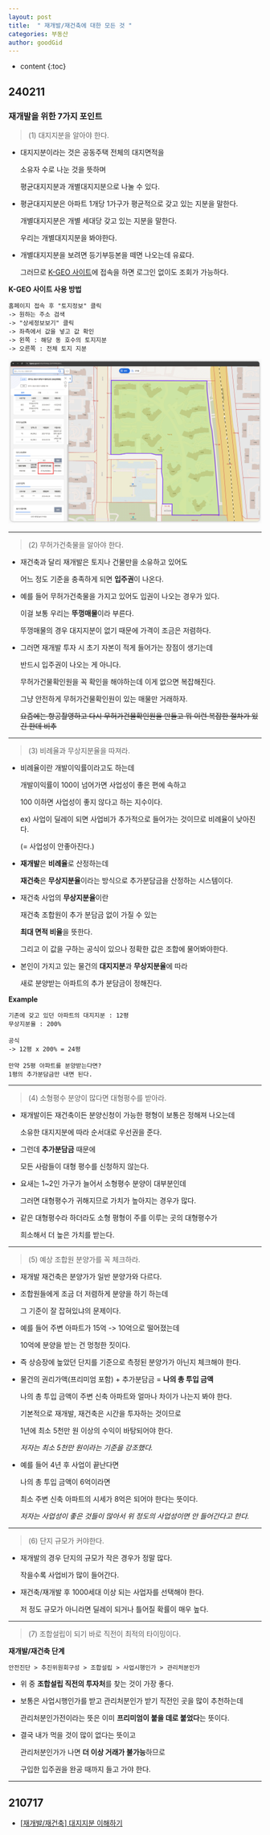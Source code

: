 ```yaml
---
layout: post
title:  " 재개발/재건축에 대한 모든 것 "
categories: 부동산
author: goodGid
---
```

* content
{:toc}


## 240211

### 재개발을 위한 7가지 포인트

> (1) 대지지분을 알아야 한다.

* 대지지분이라는 것은 공동주택 전체의 대지면적을

  소유자 수로 나눈 것을 뜻하며

  평균대지지분과 개별대지지분으로 나눌 수 있다.

* 평균대지지분은 아파트 1개당 1가구가 평균적으로 갖고 있는 지분을 말한다.

  개별대지지분은 개별 세대당 갖고 있는 지분을 말한다.

  우리는 개별대지지분을 봐야한다.

* 개별대지지분을 보려면 등기부등본을 떼면 나오는데 유료다.

  그러므로 [K-GEO 사이트](https://kgeop.go.kr/)에 접속을 하면 로그인 없이도 조회가 가능하다.

**K-GEO 사이트 사용 방법**

```
홈페이지 접속 후 "토지정보" 클릭
-> 원하는 주소 검색
-> "상세정보보기" 클릭
-> 좌측에서 값을 넣고 값 확인
-> 왼쪽 : 해당 동 호수의 토지지분
-> 오른쪽 : 전체 토지 지분
```

![](/assets/img/house/House-All-about-JaeGaeBal-and-JaeGeonChug-240211_1.png)

---

> (2) 무허가건축물을 알아야 한다.

* 재건축과 달리 재개발은 토지나 건물만을 소유하고 있어도 

  어느 정도 기준을 충족하게 되면 **입주권**이 나온다.

* 예를 들어 무허가건축물을 가지고 있어도 입권이 나오는 경우가 있다.

  이걸 보통 우리는 **뚜껑매물**이라 부른다.

  뚜껑매물의 경우 대지지분이 없기 때문에 가격이 조금은 저렴하다.

* 그러면 재개발 투자 시 초기 자본이 적게 들어가는 장점이 생기는데

  반드시 입주권이 나오는 게 아니다.

  무허가건물확인원을 꼭 확인을 해야하는데 이게 없으면 복잡해진다.

  그냥 안전하게 무허가건물확인원이 있는 매물만 거래하자.

  ~~요즘에는 항공촬영하고 다시 무허가건물확인원을 만들고 뭐 이런 복잡한 절차가 있긴 한데 비추~~

---

> (3) 비례율과 무상지분율을 따져라.

* 비례율이란 개발이익률이라고도 하는데 

  개발이익률이 100이 넘어가면 사업성이 좋은 편에 속하고

  100 이하면 사업성이 좋지 않다고 하는 지수이다.

  ex) 사업이 딜레이 되면 사업비가 추가적으로 들어가는 것이므로 비례율이 낮아진다.

  (= 사업성이 안좋아진다.)

* **재개발**은 **비례율**로 산정하는데 

  **재건축**은 **무상지분율**이라는 방식으로 추가분담금을 산정하는 시스템이다.

* 재건축 사업의 **무상지분율**이란 

  재건축 조합원이 추가 분담금 없이 가질 수 있는

  **최대 면적 비율**을 뜻한다.

  그리고 이 값을 구하는 공식이 있으나 정확한 값은 조합에 물어봐야한다.

* 본인이 가지고 있는 물건의 **대지지분**과 **무상지분율**에 따라 

  새로 분양받는 아파트의 추가 분담금이 정해진다.

**Example**

```
기존에 갖고 있던 아파트의 대지지분 : 12평
무상지분율 : 200%

공식
-> 12평 x 200% = 24평

만약 25평 아파트를 분양받는다면?
1평의 추가분담금만 내면 된다.
```

---

> (4) 소형평수 분양이 많다면 대형평수를 받아라.

* 재개발이든 재건축이든 분양신청이 가능한 평형이 보통은 정해져 나오는데
  
  소유한 대지지분에 따라 순서대로 우선권을 준다.

* 그런데 **추가분담금** 때문에 

  모든 사람들이 대형 평수를 신청하지 않는다.

* 요새는 1~2인 가구가 늘어서 소형평수 분양이 대부분인데

  그러면 대형평수가 귀해지므로 가치가 높아지는 경우가 많다.

* 같은 대형평수라 하더라도 소형 평형이 주를 이루는 곳의 대형평수가 

  희소해서 더 높은 가치를 받는다.

---

> (5) 예상 조합원 분양가를 꼭 체크하라.

* 재개발 재건축은 분양가가 일반 분양가와 다르다.

* 조합원들에게 조금 더 저렴하게 분양을 하기 하는데

  그 기준이 잘 잡혀있냐의 문제이다.

* 예를 들어 주변 아파트가 15억 -> 10억으로 떨어졌는데

  10억에 분양을 받는 건 멍청한 짓이다.

* 즉 상승장에 높았던 단지를 기준으로 측정된 분양가가 아닌지 체크해야 한다.

* 물건의 권리가액(프리미엄 포함) + 추가분담금 = **나의 총 투입 금액**

  나의 총 투입 금액이 주변 신축 아파트와 얼마나 차이가 나는지 봐야 한다.

  기본적으로 재개발, 재건축은 시간을 투자하는 것이므로
  
  1년에 최소 5천만 원 이상의 수익이 바탕되어야 한다.

  *저자는 최소 5천만 원이라는 기준을 강조했다.*

* 예를 들어 4년 후 사업이 끝난다면 

  나의 총 투입 금액이 6억이라면
  
  최소 주변 신축 아파트의 시세가 8억은 되어야 한다는 뜻이다.

  *저자는 사업성이 좋은 것들이 많아서 위 정도의 사업성이면 안 들어간다고 한다.*

---

> (6) 단지 규모가 커야한다.

* 재개발의 경우 단지의 규모가 작은 경우가 정말 많다.

  작을수록 사업비가 많이 들어간다.

* 재건축/재개발 후 1000세대 이상 되는 사업자를 선택해야 한다.

  저 정도 규모가 아니라면 딜레이 되거나 틀어질 확률이 매우 높다.

---

> (7) 조합설립이 되기 바로 직전이 최적의 타이밍이다.

**재개발/재건축 단계**

```
안전진단 > 추진위원회구성 > 조합설립 > 사업시행인가 > 관리처분인가
```

* 위 중 **조합설립 직전의 투자처**를 찾는 것이 가장 좋다.

* 보통은 사업시행인가를 받고 관리처분인가 받기 직전인 곳을 많이 추천하는데

  관리처분인가전이라는 뜻은 이미 **프리미엄이 붙을 데로 붙었다**는 뜻이다.

* 결국 내가 먹을 것이 많이 없다는 뜻이고

  관리처분인가가 나면 **더 이상 거래가 불가능**하므로 
  
  구입한 입주권을 완공 때까지 들고 가야 한다.

---

## 210717 

* [[재개발/재건축] 대지지분 이해하기](https://www.youtube.com/watch?v=EgmdeB0Po8Y)